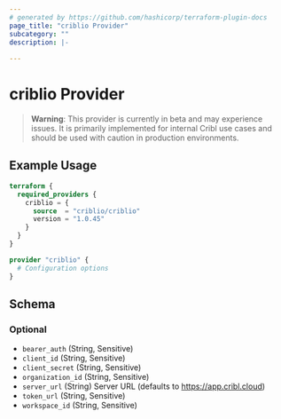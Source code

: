 ```yaml
---
# generated by https://github.com/hashicorp/terraform-plugin-docs
page_title: "criblio Provider"
subcategory: ""
description: |-
  
---
```


# criblio Provider
> **Warning**: This provider is currently in beta and may experience issues. It is primarily implemented for internal Cribl use cases and should be used with caution in production environments.



## Example Usage

```terraform
terraform {
  required_providers {
    criblio = {
      source  = "criblio/criblio"
      version = "1.0.45"
    }
  }
}

provider "criblio" {
  # Configuration options
}
```

<!-- schema generated by tfplugindocs -->
## Schema

### Optional

- `bearer_auth` (String, Sensitive)
- `client_id` (String, Sensitive)
- `client_secret` (String, Sensitive)
- `organization_id` (String, Sensitive)
- `server_url` (String) Server URL (defaults to https://app.cribl.cloud)
- `token_url` (String, Sensitive)
- `workspace_id` (String, Sensitive)
